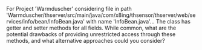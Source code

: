 For Project 'Warmduscher' considering file in path 'Warmduscher/thserver/src/main/java/com/x8ing/thsensor/thserver/web/services/info/bean/InfoBean.java' with name 'InfoBean.java'... 
The class has getter and setter methods for all fields. While common, what are the potential drawbacks of providing unrestricted access through these methods, and what alternative approaches could you consider?